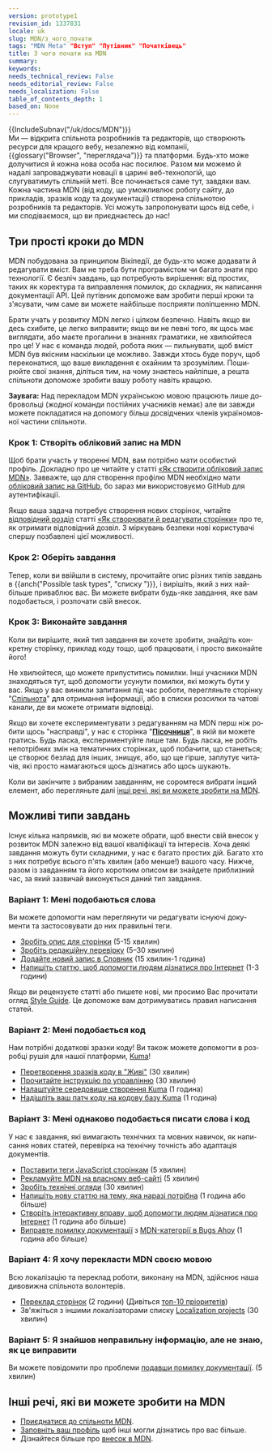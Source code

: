 ```yaml
---
version: prototype1
revision_id: 1337831
locale: uk
slug: MDN/з_чого_почати
tags: "MDN Meta" "Вступ" "Путівник" "Початківець"
title: З чого почати на MDN
summary: 
keywords: 
needs_technical_review: False
needs_editorial_review: False
needs_localization: False
table_of_contents_depth: 1
based_on: None
---
```

<div>{{IncludeSubnav("/uk/docs/MDN")}}</div>

<div>Ми — відкрита спільнота розробників та редакторів, що створюють ресурси для кращого вебу, незалежно від компанії, {{glossary("Browser", "переглядача")}} та платформи. Будь-хто може долучитися й кожна нова особа нас посилює. Разом ми можемо й надалі запроваджувати новації в царині веб-технологій, що слугуватимуть спільній меті. Все починається саме тут, завдяки вам.<br />
Кожна частина MDN (від коду, що уможливлює роботу сайту, до прикладів, зразків коду та документації) створена спільнотою розробників та редакторів. Усі можуть запропонувати щось від себе, і ми сподіваємося, що ви приєднаєтесь до нас!</div>

<h2 id="Три_прості_кроки_до_MDN">Три прості кроки до MDN</h2>

<p>MDN побудована за принципом Вікіпедії, де будь-хто може додавати й редагувати вміст. Вам не треба бути програмістом чи багато знати про технології. Є безліч завдань, що потребують вирішення: від простих, таких як коректура та виправлення помилок, до складних, як написання документації API. Цей путівник допоможе вам зробити перші кроки та з'ясувати, чим саме ви можете найбільше посприяти поліпшенню MDN.</p>

<p>Брати учать у розвитку MDN легко і цілком безпечно. <span id="result_box" lang="uk" tabindex="-1"><span>Навіть якщо ви десь схибите, це легко виправити;</span> <span>якщо ви не певні того, як щось має виглядати, або маєте прогалини в знаннях граматики, не хвилюйтеся про це!</span> <span>У нас є команда людей, робота яких — пильнувати, щоб вміст MDN був якісним наскільки це можливо.</span> <span>Завжди хтось буде поруч, щоб переконатися, що ваше викладення є охайним та зрозумілим.</span> <span>Поширюйте свої знання, діліться тим, на чому знаєтесь найліпше, а решта спільноти допоможе зробити вашу роботу навіть кращою.</span></span></p>

<div class="note">
<p><span lang="uk" tabindex="-1"><span><strong>Заувага:</strong> Над перекладом MDN українською мовою працюють лише добровольці (жодної команди постійних учасників немає) але ви завжди можете покладатися на допомогу більш досвідчених членів україномовної частини спільноти.</span></span></p>
</div>

<h3 id="Крок_1_Створіть_обліковий_запис_на_MDN">Крок 1: Створіть обліковий запис на MDN</h3>

<p>Щоб брати участь у творенні MDN, вам потрібно мати особистий профіль. Докладно про це читайте у статті <a href="/uk/docs/MDN/Contribute/Howto/Create_an_MDN_account">«Як створити обліковий запис MDN»</a>. Завважте, що для створення профілю MDN необхідно мати <a href="https://github.com/join">обліковий запис на GitHub</a>, бо зараз ми використовуємо GitHub для аутентифікації.</p>

<p>Якщо ваша задача потребує створення нових сторінок, читайте <a href="/uk/docs/MDN/Contribute/Howto/Як_створювати_й_редагувати_сторінки#Отримання_дозволу_на_створення_сторінки">відповідний розділ</a> статті <a href="/uk/docs/MDN/Contribute/Howto/Як_створювати_й_редагувати_сторінки">«Як створювати й редагувати сторінки»</a><span id="result_box" lang="uk" tabindex="-1"><span> про те, як отримати відповідний дозвіл.</span> З<span> міркувань безпеки нові користувачі спершу позбавлені цієї можливості</span></span>.</p>

<h3 id="Крок_2_Оберіть_завдання">Крок 2: Оберіть завдання</h3>

<p><span id="result_box" lang="uk" tabindex="-1"><span>Тепер, коли ви ввійшли в систему, прочитайте опис різних типів завдань</span></span> в {{anch("Possible task types", "списку ")}}, <span id="result_box" lang="uk" tabindex="-1"><span>і вирішіть, який з них найбільше приваблює вас.</span> <span>Ви можете вибрати будь-яке завдання, яке вам подобається, і розпочати свій внесок.</span></span></p>

<h3 id="Крок_3_Виконайте_завдання">Крок 3: Виконайте завдання</h3>

<p><span id="result_box" lang="uk" tabindex="-1"><span>Коли ви вирішите, який тип завдання ви хочете зробити, знайдіть конкретну сторінку, приклад коду тощо, щоб працювати, і просто виконайте його!</span></span></p>

<p><span id="result_box" lang="uk" tabindex="-1"><span>Не хвилюйтеся, що можете припуститись помилки.</span> <span>Інші учасники MDN знаходяться тут, щоб допомогти усунути помилки, які можуть бути у вас.</span> <span>Якщо у вас виникли запитання під час роботи, перегляньте сторінку </span></span>"<a href="/uk/docs/MDN/Community">Спільнота</a>" для отримання <span id="result_box" lang="uk" tabindex="-1"><span>інформації, або в списки розсилки та чатові канали, де ви можете отримати відповіді.</span></span></p>

<div class="note">
<p><span id="result_box" lang="uk" tabindex="-1"><span>Якщо ви хочете експериментувати з редагуванням на MDN перш ніж робити щось "насправді", у нас є сторінка "</span></span><strong><a href="/uk/docs/Sandbox">Пісочниця</a></strong><span lang="uk" tabindex="-1"><span>", в якій ви можете гратись. Будь ласка, експериментуйте лише там.</span> <span>Будь ласка, не робіть непотрібних змін на тематичних сторінках, щоб побачити, що станеться;</span> <span>це створює безлад для інших, знищує, або, що ще гірше, заплутує читачів, які просто намагаються щось дізнатись або щось шукають.</span></span></p>
</div>

<p><span id="result_box" lang="uk" tabindex="-1"><span>Коли ви закінчите з вибраним завданням, не соромтеся вибрати інший елемент, або перегляньте далі</span></span> <a href="#Other_things_you_can_do_on_MDN">інші речі, які ви можете зробити на MDN</a>.</p>

<h2 id="Можливі_типи_завдань">Можливі типи завдань</h2>

<p><span id="result_box" lang="uk" tabindex="-1"><span>Існує кілька напрямків, які ви можете обрати, щоб внести свій внесок у розвиток MDN залежно від вашої кваліфікації та інтересів.</span> <span>Хоча деякі завдання можуть бути складними, у нас є багато простих дій.</span> <span>Багато хто з них потребує всього п'ять хвилин (або менше!) вашого часу.</span> <span>Нижче, разом із завданням та його коротким описом ви знайдете приблизний час, за який зазвичай виконується даний тип завдання.</span></span></p>

<h3 id="Варіант_1_Мені_подобаються_слова">Варіант 1: Мені подобаються слова</h3>

<p><span id="result_box" lang="uk" tabindex="-1"><span>Ви можете допомогти нам переглянути чи редагувати існуючі документи та застосовувати до них правильні теги</span></span>.</p>

<ul>
 <li><a href="/uk/docs/MDN/Contribute/Howto/Set_the_summary_for_a_page">Зробіть опис для сторінки</a> (5-15 хвилин)</li>
 <li><a href="/uk/docs/MDN/Contribute/Howto/Do_an_editorial_review">Зробіть редакційну перевірку</a> (5–30 хвилин)</li>
 <li><a href="/uk/docs/MDN/Contribute/Howto/Write_a_new_entry_in_the_Glossary">Додайте новий запис в Словник</a> (15 хвилин-1 година)</li>
 <li><a href="/uk/docs/MDN/Contribute/Howto/Write_an_article_to_help_learn_about_the_Web">Напишіть статтю, щоб допомогти людям дізнатися про Інтернет</a> (1-3 години)</li>
</ul>

<div class="note"><span id="result_box" lang="uk" tabindex="-1"><span>Якщо ви рецензуєте статті або пишете нові, ми просимо Вас прочитати огляд</span></span> <a href="/uk/docs/MDN/Contribute/Guidelines/Style_guide">Style Guide</a>. <span class="short_text" id="result_box" lang="uk" tabindex="-1"><span>Це допоможе вам дотримуватись правил написання статей</span></span>.</div>

<h3 id="Варіант_2_Мені_подобається_код">Варіант 2: Мені подобається код</h3>

<p><span id="result_box" lang="uk" tabindex="-1"><span>Нам потрібні додаткові зразки коду!</span> <span>Ви також можете допомогти в розробці рушія для нашої платформи</span></span>, <a href="/uk/docs/MDN/Kuma">Kuma</a>!</p>

<ul>
 <li><a href="/uk/docs/MDN/Contribute/Howto/Convert_code_samples_to_be_live">Перетворення зразків коду в "Живі"</a> (30 хвилин)</li>
 <li><a href="https://wiki.mozilla.org/Webdev/GetInvolved/developer.mozilla.org">Прочитайте інструкцію по управлінню</a> (30 хвилин)</li>
 <li><a href="http://kuma.readthedocs.org/en/latest/installation.html">Налаштуйте середовище створення Kuma</a> (1 година)</li>
 <li><a href="https://github.com/mozilla/kuma#readme">Надішліть ваш патч коду на кодову базу Kuma</a> (1 година)</li>
</ul>

<h3 id="Варіант_3_Мені_однаково_подобається_писати_слова_і_код">Варіант 3: Мені однаково подобається писати слова і код</h3>

<p><span id="result_box" lang="uk" tabindex="-1"><span>У нас є завдання, які вимагають технічних та мовних навичок, як написання нових статей, перевірка на технічну точність або адаптація документів.</span></span></p>

<ul>
 <li><a href="/uk/docs/MDN/Contribute/Howto/Tag_JavaScript_pages">Поставити теги JavaScript сторінкам</a> (5 хвилин)</li>
 <li><a href="/uk/docs/MDN/About/Promote">Рекламуйте MDN на власному веб-сайті</a> (5 хвилин)</li>
 <li><a href="/uk/docs/MDN/Contribute/Howto/Do_a_technical_review">Зробіть технічні огляди</a> (30 хвилин)</li>
 <li><a href="/uk/docs/Contribute_to_docs_that_are_currently_needed">Напишіть нову статтю на тему, яка наразі потрібна</a> (1 година або більше)</li>
 <li><a href="/uk/docs/MDN/Contribute/Howto/Create_an_interactive_exercise_to_help_learning_the_web">Створіть інтерактивну вправу, щоб допомогти людям дізнатися про Інтернет</a> (1 година або більше)</li>
 <li><a href="/uk/docs/MDN/Contribute/Howto/Resolve_a_mentored_developer_doc_request">Виправте помилку документації</a> з <a href="http://www.joshmatthews.net/bugsahoy/?mdn=1">MDN-категорії в Bugs Ahoy</a> (1 година або більше)</li>
</ul>

<h3 id="Варіант_4_Я_хочу_перекласти_MDN_своєю_мовою">Варіант 4: Я хочу перекласти MDN своєю мовою</h3>

<p><span id="result_box" lang="uk" tabindex="-1"><span>Всю локалізацію та переклад роботи, виконану на MDN, здійснює наша дивовижна спільнота волонтерів.</span></span></p>

<ul>
 <li><a href="/uk/docs/MDN/Contribute/Localize/Translating_pages">Переклад сторінок</a> (2 години) (Дивіться <a href="/uk/docs/MDN/Doc_status/l10nPriority">топ-10 пріоритетів</a>)</li>
 <li>Зв'яжіться з іншими локалізаторами списку <a href="/uk/docs/MDN/Contribute/Localize/Localization_projects">Localization projects</a> (30 хвилин)</li>
</ul>

<h3 id="Варіант_5_Я_знайшов_неправильну_інформацію_але_не_знаю_як_це_виправити">Варіант 5: <span id="result_box" lang="uk" tabindex="-1"><span>Я знайшов неправильну інформацію, але не знаю, як це виправити</span></span></h3>

<p>Ви можете повідомити про проблеми <a class="external" href="https://bugzilla.mozilla.org/form.doc">подавши помилку документації</a>. (5 хвилин)</p>

<h2 id="Інші_речі_які_ви_можете_зробити_на_MDN">Інші речі, які ви можете зробити на MDN</h2>

<ul>
 <li><a href="/uk/docs/MDN/Community">Приєднатися до спільноти MDN</a>.</li>
 <li><a href="/uk/profile">Заповніть ваш профіль</a> щоб інші могли дізнатись про вас більше.</li>
 <li>Дізнайтеся більше про <a href="/uk/docs/MDN/Contribute">внесок в MDN</a>.</li>
</ul>

